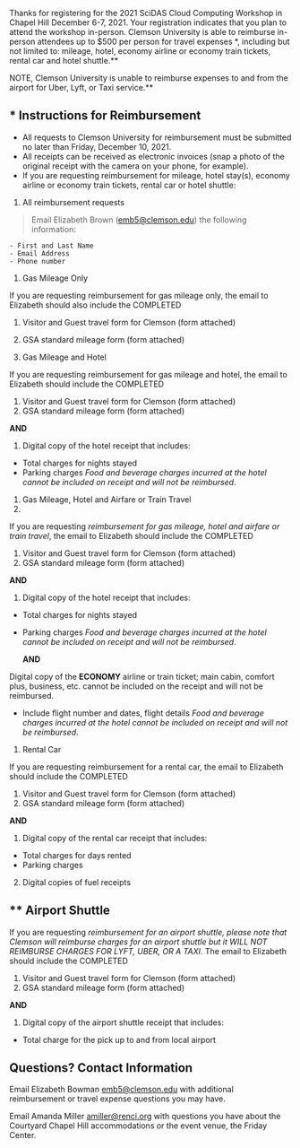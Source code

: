 Thanks for registering for the 2021 SciDAS Cloud Computing Workshop in Chapel Hill December 6-7, 2021. Your registration indicates that you plan to attend the workshop in-person. Clemson University is able to reimburse in-person attendees up to $500 per person for travel expenses \*, including but not limited to: mileage, hotel, economy airline or economy train tickets, rental car and hotel shuttle.\*\*

NOTE, Clemson University is unable to reimburse expenses to and from the airport for Uber, Lyft, or Taxi service.\*\*

## \* Instructions for Reimbursement

- All requests to Clemson University for reimbursement must be submitted no later than Friday, December 10, 2021. 
- All receipts can be received as electronic invoices (snap a photo of the original receipt with the camera on your phone, for example). 
- If you are requesting reimbursement for mileage, hotel stay(s), economy airline or economy train tickets, rental car or hotel shuttle: 

1. All reimbursement requests 
> Email Elizabeth Brown ([emb5@clemson.edu](emb5@clemson.edu)) the following information:

    - First and Last Name
    - Email Address
    - Phone number

1. Gas Mileage Only 

If you are requesting reimbursement for gas mileage only, the email to Elizabeth should also include the COMPLETED 

1. Visitor and Guest travel form for Clemson (form attached)
2. GSA standard mileage form (form attached)

1. Gas Mileage and Hotel 

If you are requesting reimbursement for gas mileage and hotel, the email to Elizabeth should include the COMPLETED 

1. Visitor and Guest travel form for Clemson (form attached)
2. GSA standard mileage form (form attached)
  
  **AND**

1. Digital copy of the hotel receipt that includes: 
- Total charges for nights stayed 
- Parking charges 
_Food and beverage charges incurred at the hotel cannot be included on receipt and will not be reimbursed_.

1. Gas Mileage, Hotel and Airfare or Train Travel
2. 
If you are requesting *reimbursement for gas mileage, hotel and airfare or train travel*, the email to Elizabeth should include the COMPLETED

1. Visitor and Guest travel form for Clemson (form attached)
2. GSA standard mileage form (form attached)

  **AND**

1. Digital copy of the hotel receipt that includes: 
- Total charges for nights stayed 
- Parking charges 
_Food and beverage charges incurred at the hotel cannot be included on receipt and will not be reimbursed_.

  **AND**

Digital copy of the **ECONOMY** airline or train ticket; main cabin, comfort plus, business, etc. cannot be included on the receipt and will not be reimbursed. 
- Include flight number and dates, flight details
_Food and beverage charges incurred at the hotel cannot be included on receipt and will not be reimbursed_.

1. Rental Car

If you are requesting reimbursement for a rental car, the email to Elizabeth should include the COMPLETED

1. Visitor and Guest travel form for Clemson (form attached)
2. GSA standard mileage form (form attached)

  **AND**

1. Digital copy of the rental car receipt that includes: 
- Total charges for days rented 
- Parking charges 
2. Digital copies of fuel receipts

## \*\* Airport Shuttle

If you are requesting *reimbursement for an airport shuttle, please note that Clemson will reimburse charges for an airport shuttle but it WILL NOT REIMBURSE CHARGES FOR LYFT, UBER, OR A TAXI*. The email to Elizabeth should include the COMPLETED
1. Visitor and Guest travel form for Clemson (form attached)
2. GSA standard mileage form (form attached)

  **AND**

1. Digital copy of the airport shuttle receipt that includes:
- Total charge for the pick up to and from local airport


## Questions? Contact Information

Email Elizabeth Bowman [emb5@clemson.edu](emb5@clemson.edu) with additional reimbursement or travel expense questions you may have. 

Email Amanda Miller [amiller@renci.org](amiller@renci.org) with questions you have about the Courtyard Chapel Hill accommodations or the event venue, the Friday Center.